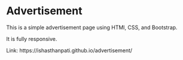 # Advertisement

<p>This is a simple advertisement page using HTMl, CSS, and Bootstrap.</P>
It is fully responsive.

<p> Link: https://ishasthanpati.github.io/advertisement/ </p>
